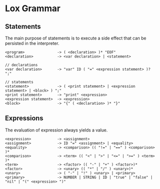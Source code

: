 # Lox Grammar

## Statements
The main purpose of statements is to execute a side effect that can be persisted in the interpreter.

```
<program>               -> ( <declaration> )* "EOF"
<declaration>           -> <var declaration> | <statement>

// declarations
<var declaration>       -> "var" ID ( "=" <expression statement> )? ";"

// statements
<statement>             -> ( <print statement> | <expression statement> | <block> ) ";"
<print statement>       -> "print" <expression>
<expression statement>  -> <expression>
<block>                 -> "{" ( <declaration> )* "}"
```

## Expressions
The evaluation of expression always yields a value.

```
<expression>            -> <assignment>
<assignment>            -> ID "=" <assignment> | <equality>
<equality>              -> <comparison> (( "!=" | "==" ) <comparison> )*
<comparison>            -> <term> (( "<" | ">" | "<=" | ">=" ) <term> )*
<term>                  -> <factor> (( "-" | "+" ) <factor>)*
<factor>                -> <unary> (( "*" | "/" ) <unary>)*
<unary>                 -> ( "-" | "!" ) <unary> | <primary>
<primary>               -> NUMBER | STRING | ID | "true" | "false" | "nil" | "(" <expression> ")"
```
